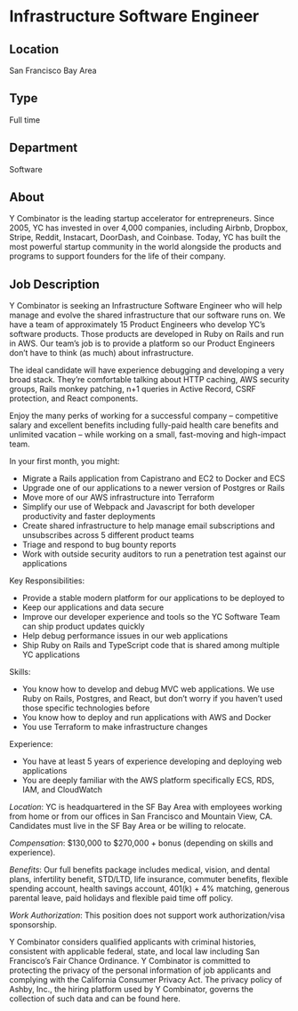 # Infrastructure Software Engineer

## Location
San Francisco Bay Area

## Type
Full time

## Department
Software

## About
Y Combinator is the leading startup accelerator for entrepreneurs. Since 2005, YC has invested in over 4,000 companies, including Airbnb, Dropbox, Stripe, Reddit, Instacart, DoorDash, and Coinbase. Today, YC has built the most powerful startup community in the world alongside the products and programs to support founders for the life of their company.

## Job Description
Y Combinator is seeking an Infrastructure Software Engineer who will help manage and evolve the shared infrastructure that our software runs on. We have a team of approximately 15 Product Engineers who develop YC’s software products. Those products are developed in Ruby on Rails and run in AWS. Our team’s job is to provide a platform so our Product Engineers don’t have to think (as much) about infrastructure.

The ideal candidate will have experience debugging and developing a very broad stack. They’re comfortable talking about HTTP caching, AWS security groups, Rails monkey patching, n+1 queries in Active Record, CSRF protection, and React components.

Enjoy the many perks of working for a successful company – competitive salary and excellent benefits including fully-paid health care benefits and unlimited vacation – while working on a small, fast-moving and high-impact team.

In your first month, you might:

* Migrate a Rails application from Capistrano and EC2 to Docker and ECS
* Upgrade one of our applications to a newer version of Postgres or Rails
* Move more of our AWS infrastructure into Terraform
* Simplify our use of Webpack and Javascript for both developer productivity and faster deployments
* Create shared infrastructure to help manage email subscriptions and unsubscribes across 5 different product teams
* Triage and respond to bug bounty reports
* Work with outside security auditors to run a penetration test against our applications

Key Responsibilities:

* Provide a stable modern platform for our applications to be deployed to
* Keep our applications and data secure
* Improve our developer experience and tools so the YC Software Team can ship product updates quickly
* Help debug performance issues in our web applications
* Ship Ruby on Rails and TypeScript code that is shared among multiple YC applications

Skills:

* You know how to develop and debug MVC web applications. We use Ruby on Rails, Postgres, and React, but don’t worry if you haven’t used those specific technologies before
* You know how to deploy and run applications with AWS and Docker
* You use Terraform to make infrastructure changes

Experience:

* You have at least 5 years of experience developing and deploying web applications
* You are deeply familiar with the AWS platform specifically ECS, RDS, IAM, and CloudWatch


*Location*: YC is headquartered in the SF Bay Area with employees working from home or from our offices in San Francisco and Mountain View, CA. Candidates must live in the SF Bay Area or be willing to relocate. 

*Compensation*: $130,000 to $270,000 + bonus (depending on skills and experience). 

*Benefits*: Our full benefits package includes medical, vision, and dental plans, infertility benefit, STD/LTD, life insurance, commuter benefits, flexible spending account, health savings account, 401(k) + 4% matching, generous parental leave, paid holidays and flexible paid time off policy.

*Work Authorization*: This position does not support work authorization/visa sponsorship. 

Y Combinator considers qualified applicants with criminal histories, consistent with applicable federal, state, and local law including San Francisco’s Fair Chance Ordinance. Y Combinator is committed to protecting the privacy of the personal information of job applicants and complying with the California Consumer Privacy Act. The privacy policy of Ashby, Inc., the hiring platform used by Y Combinator, governs the collection of such data and can be found here.